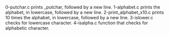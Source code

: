 0-putchar.c prints _putchar, followed by a new line.
1-alphabet.c  prints the alphabet, in lowercase, followed by a new line.
2-print_alphabet_x10.c prints 10 times the alphabet, in lowercase, followed by a new line.
3-islower.c  checks for lowercase character.
4-isalpha.c  function that checks for alphabetic character.
